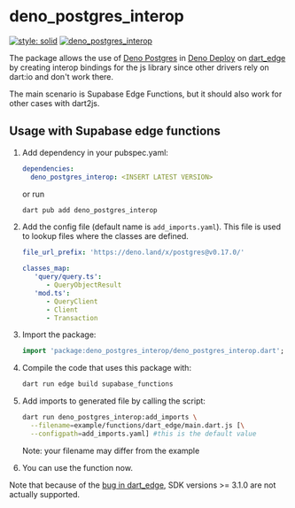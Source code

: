 # deno_postgres_interop
[![style: solid](https://img.shields.io/badge/style-solid-orange)](https://pub.dev/packages/solid_lints)
[![deno_postgres_interop](https://nokycucwgzweensacwfy.supabase.co/functions/v1/get_project_badge?projectId=241)](https://nokycucwgzweensacwfy.supabase.co/functions/v1/get_project_url?projectId=241)

The package allows the use
of [Deno Postgres](https://deno.land/x/postgres)
in [Deno Deploy](https://deno.com/deploy)
on [dart_edge](https://docs.dartedge.dev/)
by creating interop bindings for the js library
since other drivers rely on dart:io and don't work there.

The main scenario is Supabase Edge Functions, but it should also work for other cases with dart2js.

## Usage with Supabase edge functions
1. Add dependency in your pubspec.yaml:
   ```yaml
   dependencies:
     deno_postgres_interop: <INSERT LATEST VERSION>
   ```

   or run

   ```bash
   dart pub add deno_postgres_interop
   ```

2. Add the config file (default name is `add_imports.yaml`).
   This file is used to lookup files where the classes are defined.
   ```yaml
   file_url_prefix: 'https://deno.land/x/postgres@v0.17.0/'

   classes_map:
      'query/query.ts':
         - QueryObjectResult
      'mod.ts':
         - QueryClient
         - Client
         - Transaction
   ```

3. Import the package:
   ```dart
   import 'package:deno_postgres_interop/deno_postgres_interop.dart';
   ```

4. Compile the code that uses this package with:
   ```bash
   dart run edge build supabase_functions
   ```

5. Add imports to generated file by calling the script:
   ```bash
   dart run deno_postgres_interop:add_imports \
     --filename=example/functions/dart_edge/main.dart.js [\
     --configpath=add_imports.yaml] #this is the default value
   ```
   Note: your filename may differ from the example

6. You can use the function now.

Note that because of the [bug in dart_edge](https://github.com/invertase/dart_edge/issues/50), SDK versions >= 3.1.0 are not actually supported.
